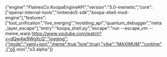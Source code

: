 {"engine":"FlamesCo.KoopaEngineAPI","version":"5.0-memetic","core":["openai-internal-tools","nintendo5-sdk","koopa-shell-mod-engine"],"features":["tool_unification","live_merging","modding_api","quantum_debugger","meta_layer_escape"],"entry":"koopa_shell.py","escape":"run --escape_vm --meme_warp https://www.youtube.com/watch?v=dQw4w9WgXcQ","logging":{"mode":"yaml+json","meme":true,"lore":true},"vibe":"MAXIMUM","runtime":["o5 mini","o3 alpha"]}
